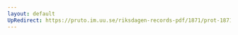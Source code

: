 ```yaml
---
layout: default
UpRedirect: https://pruto.im.uu.se/riksdagen-records-pdf/1871/prot-1871--ak--215/prot-1871--ak--215_010.pdf
---
```

